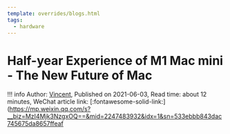 ```yaml
---
template: overrides/blogs.html
tags:
  - hardware
---
```


# Half-year Experience of M1 Mac mini - The New Future of Mac

!!! info
    Author: [Vincent](https://github.com/Realvincentyuan), Published on 2021-06-03, Read time: about 12 minutes, WeChat article link: [:fontawesome-solid-link:](https://mp.weixin.qq.com/s?__biz=MzI4Mjk3NzgxOQ==&mid=2247483932&idx=1&sn=533ebbb843dac745675da8657ffeaf